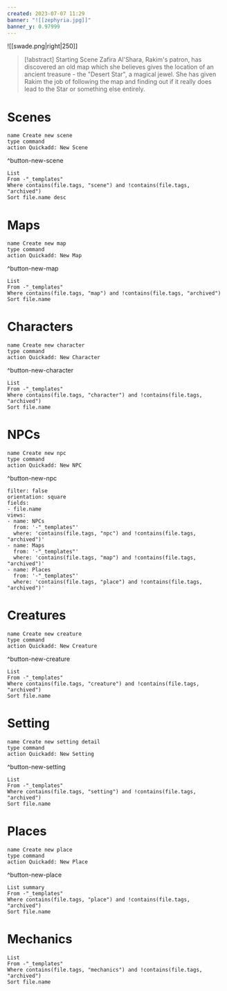 ```yaml
---
created: 2023-07-07 11:29
banner: "![[zephyria.jpg]]"
banner_y: 0.97999
---
```

![[swade.png|right|250]]

> [!abstract] Starting Scene
> Zafira Al'Shara, Rakim's patron, has discovered an old map which she believes gives the location of an ancient treasure - the "Desert Star", a magical jewel. She has given Rakim the job of following the map and finding out if it really does lead to the Star or something else entirely.

# Scenes
```button
name Create new scene
type command
action Quickadd: New Scene
```
^button-new-scene
```dataview
List
From -"_templates"
Where contains(file.tags, "scene") and !contains(file.tags, "archived")
Sort file.name desc
```

# Maps
```button
name Create new map
type command
action Quickadd: New Map
```
^button-new-map
```dataview
List 
From -"_templates"
Where contains(file.tags, "map") and !contains(file.tags, "archived")
Sort file.name
```

# Characters
```button
name Create new character
type command
action Quickadd: New Character
```
^button-new-character
```dataview
List 
From -"_templates"
Where contains(file.tags, "character") and !contains(file.tags, "archived")
Sort file.name
```

# NPCs
```button
name Create new npc
type command
action Quickadd: New NPC
```
^button-new-npc
```page-gallery
filter: false
orientation: square
fields:
- file.name
views:
- name: NPCs
  from: '-"_templates"'
  where: 'contains(file.tags, "npc") and !contains(file.tags, "archived")'
- name: Maps
  from: '-"_templates"'
  where: 'contains(file.tags, "map") and !contains(file.tags, "archived")'
- name: Places
  from: '-"_templates"'
  where: 'contains(file.tags, "place") and !contains(file.tags, "archived")'
```

# Creatures
```button
name Create new creature
type command
action Quickadd: New Creature
```
^button-new-creature
```dataview
List
From -"_templates"
Where contains(file.tags, "creature") and !contains(file.tags, "archived")
Sort file.name
```

# Setting
```button
name Create new setting detail
type command
action Quickadd: New Setting
```
^button-new-setting
```dataview
List 
From -"_templates"
Where contains(file.tags, "setting") and !contains(file.tags, "archived")
Sort file.name
```

# Places
```button
name Create new place
type command
action Quickadd: New Place
```
^button-new-place
```dataview
List summary 
From -"_templates"
Where contains(file.tags, "place") and !contains(file.tags, "archived")
Sort file.name
```

# Mechanics
```dataview
List
From -"_templates"
Where contains(file.tags, "mechanics") and !contains(file.tags, "archived") 
Sort file.name
```